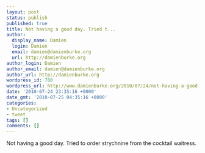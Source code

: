 ```yaml
---
layout: post
status: publish
published: true
title: Not having a good day. Tried t...
author:
  display_name: Damien
  login: Damien
  email: damien@damienburke.org
  url: http://damienburke.org
author_login: Damien
author_email: damien@damienburke.org
author_url: http://damienburke.org
wordpress_id: 788
wordpress_url: http://www.damienburke.org/2010/07/24/not-having-a-good-day-tried-t/
date: '2010-07-24 23:35:16 +0000'
date_gmt: '2010-07-25 04:35:16 +0000'
categories:
- Uncategorized
- tweet
tags: []
comments: []
---
```

<p>Not having a good day. Tried to order strychnine from the cocktail waitress.</p>
